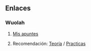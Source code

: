 ## Enlaces
### Wuolah
   1. [Mis apuntes](https://www.wuolah.com/apuntes/fundamentos-del-software?communityId=10573&f_course=1&f_community=10573&user=1240682&utm_content=subject&referral=Dnreo1&utm_source=referral&utm_medium=referral&utm_campaign=share-copy&utm_term=subject-share-copy)

   1. Recomendación: [Teoría](https://wuolah.com/apuntes/fundamentos-del-software/apuntes-para-el-primer-parcial-examenfs-pdf-6402803)
    /
    [Practicas](https://wuolah.com/apuntes/fundamentos-del-software/relaciones-de-ejercicios-resueltas-relacion-de-ejercicios-2-resuelta-introduccion-a-l-965836?utm_source=wuolah&utm_medium=referral&utm_campaign=file-openfile)